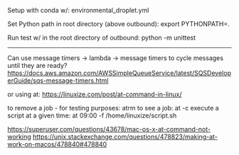 Setup with conda w/:
environmental_droplet.yml

Set Python path in root directory (above outbound):
export PYTHONPATH=.

Run test w/ in the root directory of outbound:
python -m unittest


____
Can use message timers -> lambda -> message timers to cycle messages until they are ready?
https://docs.aws.amazon.com/AWSSimpleQueueService/latest/SQSDeveloperGuide/sqs-message-timers.html


or using at:
https://linuxize.com/post/at-command-in-linux/

to remove a job - for testing purposes: atrm <job number>
to see a job: at -c <job number>
execute a script at a given time: at 09:00 -f /home/linuxize/script.sh

https://superuser.com/questions/43678/mac-os-x-at-command-not-working
https://unix.stackexchange.com/questions/478823/making-at-work-on-macos/478840#478840